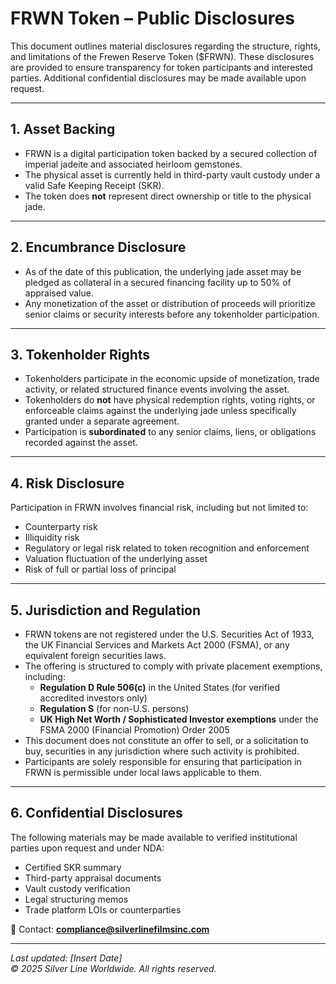 # FRWN Token – Public Disclosures

This document outlines material disclosures regarding the structure, rights, and limitations of the Frewen Reserve Token ($FRWN). These disclosures are provided to ensure transparency for token participants and interested parties. Additional confidential disclosures may be made available upon request.

---

## 1. Asset Backing

- FRWN is a digital participation token backed by a secured collection of imperial jadeite and associated heirloom gemstones.
- The physical asset is currently held in third-party vault custody under a valid Safe Keeping Receipt (SKR).
- The token does **not** represent direct ownership or title to the physical jade.

---

## 2. Encumbrance Disclosure

- As of the date of this publication, the underlying jade asset may be pledged as collateral in a secured financing facility up to 50% of appraised value.
- Any monetization of the asset or distribution of proceeds will prioritize senior claims or security interests before any tokenholder participation.

---

## 3. Tokenholder Rights

- Tokenholders participate in the economic upside of monetization, trade activity, or related structured finance events involving the asset.
- Tokenholders do **not** have physical redemption rights, voting rights, or enforceable claims against the underlying jade unless specifically granted under a separate agreement.
- Participation is **subordinated** to any senior claims, liens, or obligations recorded against the asset.

---

## 4. Risk Disclosure

Participation in FRWN involves financial risk, including but not limited to:
- Counterparty risk
- Illiquidity risk
- Regulatory or legal risk related to token recognition and enforcement
- Valuation fluctuation of the underlying asset
- Risk of full or partial loss of principal

---

## 5. Jurisdiction and Regulation

- FRWN tokens are not registered under the U.S. Securities Act of 1933, the UK Financial Services and Markets Act 2000 (FSMA), or any equivalent foreign securities laws.
- The offering is structured to comply with private placement exemptions, including:
  - **Regulation D Rule 506(c)** in the United States (for verified accredited investors only)
  - **Regulation S** (for non-U.S. persons)
  - **UK High Net Worth / Sophisticated Investor exemptions** under the FSMA 2000 (Financial Promotion) Order 2005
- This document does not constitute an offer to sell, or a solicitation to buy, securities in any jurisdiction where such activity is prohibited.
- Participants are solely responsible for ensuring that participation in FRWN is permissible under local laws applicable to them.

---

## 6. Confidential Disclosures

The following materials may be made available to verified institutional parties upon request and under NDA:
- Certified SKR summary
- Third-party appraisal documents
- Vault custody verification
- Legal structuring memos
- Trade platform LOIs or counterparties

📩 Contact: **compliance@silverlinefilmsinc.com**

---

*Last updated: [Insert Date]*  
*© 2025 Silver Line Worldwide. All rights reserved.*
